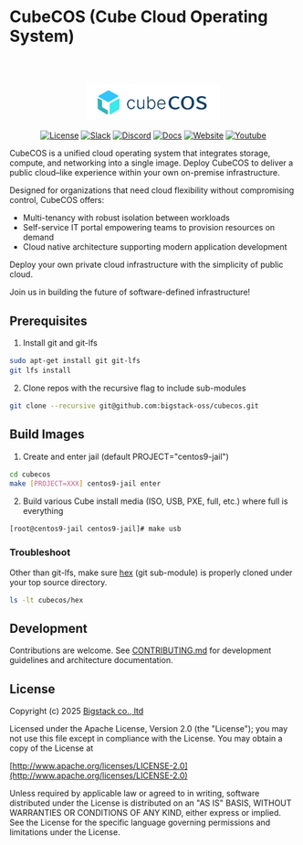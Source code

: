 # CubeCOS (Cube Cloud Operating System)

<div align="center">
<br/>
  <br/>
<p align="center">
  <img width="234" alt="cubecos logo full" src="doc/media/logo-blue.png"/>
</p>

[![License][License-Image]][License-Url] [![Slack][Slack-Image]][Slack-Url] [![Discord][Discord-Image]][Discord-Url] [![Docs][Docs-Image]][Docs-Url] [![Website][Website-Image]][Website-Url] [![Youtube][Youtube-Image]][Youtube-Url]

</div>

CubeCOS is a unified cloud operating system that integrates storage, compute, and networking into a single image. Deploy CubeCOS to deliver a public cloud–like experience within your own on-premise infrastructure.

Designed for organizations that need cloud flexibility without compromising control, CubeCOS offers:

- Multi-tenancy with robust isolation between workloads
- Self-service IT portal empowering teams to provision resources on demand
- Cloud native architecture supporting modern application development

Deploy your own private cloud infrastructure with the simplicity of public cloud.

Join us in building the future of software-defined infrastructure!

## Prerequisites

1. Install git and git-lfs

```bash
sudo apt-get install git git-lfs
git lfs install
```

2. Clone repos with the recursive flag to include sub-modules

```bash
git clone --recursive git@github.com:bigstack-oss/cubecos.git
```

## Build Images

1. Create and enter jail (default PROJECT="centos9-jail")

```bash
cd cubecos
make [PROJECT=XXX] centos9-jail enter
```

2. Build various Cube install media (ISO, USB, PXE, full, etc.) where full is everything

```bash
[root@centos9-jail centos9-jail]# make usb
```

### Troubleshoot

Other than git-lfs, make sure [hex](https://github.com/bigstack-oss/hex) (git sub-module) is properly cloned under your top source directory.

```bash
ls -lt cubecos/hex
```

## Development

Contributions are welcome. See [CONTRIBUTING.md](CONTRIBUTING.md) for development guidelines and architecture documentation.

## License

Copyright (c) 2025 [Bigstack co., ltd](https://bigstack.co/)

Licensed under the Apache License, Version 2.0 (the "License");
you may not use this file except in compliance with the License.
You may obtain a copy of the License at

[http://www.apache.org/licenses/LICENSE-2.0](http://www.apache.org/licenses/LICENSE-2.0)

Unless required by applicable law or agreed to in writing, software
distributed under the License is distributed on an "AS IS" BASIS,
WITHOUT WARRANTIES OR CONDITIONS OF ANY KIND, either express or implied.
See the License for the specific language governing permissions and
limitations under the License.

[License-Url]: https://www.apache.org/licenses/LICENSE-2.0
[License-Image]: https://img.shields.io/badge/License-Apache2-blue.svg?style=flat-square
[Slack-Image]: https://img.shields.io/discord/1372094838089977887?style=flat-square&logo=Slack
[Slack-Url]: https://join.slack.com/t/cubecos/shared_invite/zt-2yalb3gmr-rETnY7SBxlgmBw7Gxac9tA
[Discord-Image]: https://img.shields.io/discord/1372094838089977887?style=flat-square&logo=discord
[Discord-Url]: https://discord.gg/VuMX4UhEFG
[Docs-Image]: https://img.shields.io/badge/docs-view-green.svg?style=flat-square&logo=docusaurus
[Docs-Url]: https://docs.bigstack.co
[Website-Image]: https://img.shields.io/badge/web-view-blue.svg?style=flat-square
[Website-Url]: https://www.bigstack.co/
[Youtube-Image]: https://img.shields.io/youtube/views/peTSzcAueEc?style=flat-square&logo=youtube
[Youtube-Url]: https://www.youtube.com/@bigstacktech
